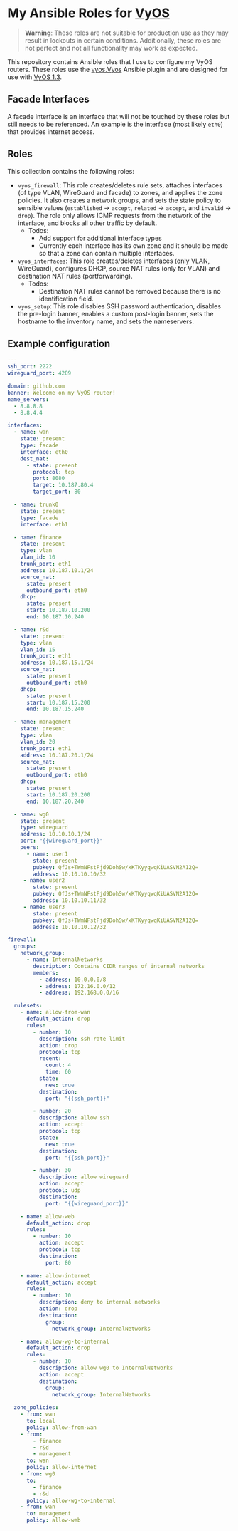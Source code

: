 # My Ansible Roles for [VyOS](https://vyos.io/)

> **Warning**: These roles are not suitable for production use as they may result in lockouts in certain conditions. Additionally, these roles are not perfect and not all functionality may work as expected. 

This repository contains Ansible roles that I use to configure my VyOS routers. These roles use the [vyos.Vyos](https://docs.ansible.com/ansible/latest/collections/vyos/vyos/index.html) Ansible plugin and are designed for use with [VyOS 1.3](https://docs.vyos.io/en/equuleus/).

## Facade Interfaces

A facade interface is an interface that will not be touched by these roles but still needs to be referenced. An example is the interface (most likely `eth0`) that provides internet access.

## Roles

This collection contains the following roles:

- `vyos_firewall`: This role creates/deletes rule sets, attaches interfaces (of type VLAN, WireGuard and facade) to zones, and applies the zone policies. It also creates a network groups, and sets the state policy to sensible values (`established` -> `accept`, `related` -> `accept`, and `invalid` -> `drop`). The role only allows ICMP requests from the network of the interface, and blocks all other traffic by default. 
    - Todos: 
    	- Add support for additional interface types
    	- Currently each interface has its own zone and it should be made so that a zone can contain multiple interfaces.
- `vyos_interfaces`: This role creates/deletes interfaces (only VLAN, WireGuard), configures DHCP, source NAT rules (only for VLAN) and destination NAT rules (portforwarding).
    - Todos:
    	- Destination NAT rules cannot be removed because there is no identification field.
- `vyos_setup`: This role disables SSH password authentication, disables the pre-login banner, enables a custom post-login banner, sets the hostname to the inventory name, and sets the nameservers.

## Example configuration

```yaml
---
ssh_port: 2222
wireguard_port: 4289

domain: github.com
banner: Welcome on my VyOS router!
name_servers:
  - 8.8.8.8
  - 8.8.4.4

interfaces:
  - name: wan
    state: present
    type: facade
    interface: eth0
    dest_nat:
      - state: present
        protocol: tcp
        port: 8080
        target: 10.187.80.4
        target_port: 80

  - name: trunk0
    state: present
    type: facade
    interface: eth1

  - name: finance
    state: present
    type: vlan
    vlan_id: 10
    trunk_port: eth1
    address: 10.187.10.1/24
    source_nat:
      state: present
      outbound_port: eth0
    dhcp:
      state: present
      start: 10.187.10.200
      end: 10.187.10.240

  - name: r&d
    state: present
    type: vlan
    vlan_id: 15
    trunk_port: eth1
    address: 10.187.15.1/24
    source_nat:
      state: present
      outbound_port: eth0
    dhcp:
      state: present
      start: 10.187.15.200
      end: 10.187.15.240

  - name: management
    state: present
    type: vlan
    vlan_id: 20
    trunk_port: eth1
    address: 10.187.20.1/24
    source_nat:
      state: present
      outbound_port: eth0
    dhcp:
      state: present
      start: 10.187.20.200
      end: 10.187.20.240

  - name: wg0
    state: present
    type: wireguard
    address: 10.10.10.1/24
    port: "{{wireguard_port}}"
    peers:
      - name: user1
        state: present
        pubkey: QfJs+TWmNFstPjd9DohSw/xKTKyyqwqKiUASVN2A12Q=
        address: 10.10.10.10/32
     - name: user2
        state: present
        pubkey: QfJs+TWmNFstPjd9DohSw/xKTKyyqwqKiUASVN2A12Q=
        address: 10.10.10.11/32   
     - name: user3
        state: present
        pubkey: QfJs+TWmNFstPjd9DohSw/xKTKyyqwqKiUASVN2A12Q=
        address: 10.10.10.12/32   

firewall:
  groups:
    network_group:
      - name: InternalNetworks
        description: Contains CIDR ranges of internal networks
        members:
          - address: 10.0.0.0/8
          - address: 172.16.0.0/12
          - address: 192.168.0.0/16

  rulesets:
    - name: allow-from-wan
      default_action: drop
      rules:
        - number: 10
          description: ssh rate limit
          action: drop
          protocol: tcp
          recent:
            count: 4
            time: 60
          state:
            new: true
          destination:
            port: "{{ssh_port}}"

        - number: 20
          description: allow ssh
          action: accept
          protocol: tcp
          state:
            new: true
          destination:
            port: "{{ssh_port}}"

        - number: 30
          description: allow wireguard
          action: accept
          protocol: udp
          destination:
            port: "{{wireguard_port}}"

    - name: allow-web
      default_action: drop
      rules:
        - number: 10
          action: accept
          protocol: tcp
          destination:
            port: 80

    - name: allow-internet
      default_action: accept
      rules:
        - number: 10
          description: deny to internal networks
          action: drop
          destination:
            group:
              network_group: InternalNetworks

    - name: allow-wg-to-internal
      default_action: drop
      rules:
        - number: 10
          description: allow wg0 to InternalNetworks
          action: accept
          destination:
            group:
              network_group: InternalNetworks
       
  zone_policies:
    - from: wan
      to: local
      policy: allow-from-wan
    - from: 
        - finance
        - r&d
        - management
      to: wan
      policy: allow-internet
    - from: wg0
      to:
        - finance
        - r&d
      policy: allow-wg-to-internal
    - from: wan
      to: management
      policy: allow-web

```

